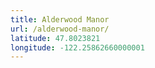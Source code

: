 ```yaml
---
title: Alderwood Manor
url: /alderwood-manor/
latitude: 47.8023821
longitude: -122.25862660000001
---
```

